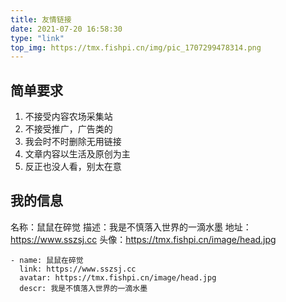 ```yaml
---
title: 友情链接
date: 2021-07-20 16:58:30
type: "link"
top_img: https://tmx.fishpi.cn/img/pic_1707299478314.png
---
```


## 简单要求
1. 不接受内容农场采集站
2. 不接受推广，广告类的
3. 我会时不时删除无用链接
4. 文章内容以生活及原创为主
5. 反正也没人看，别太在意

## 我的信息
名称：鼠鼠在碎觉
描述：我是不慎落入世界的一滴水墨
地址：https://www.sszsj.cc
头像：https://tmx.fishpi.cn/image/head.jpg

```
- name: 鼠鼠在碎觉
  link: https://www.sszsj.cc
  avatar: https://tmx.fishpi.cn/image/head.jpg
  descr: 我是不慎落入世界的一滴水墨
```